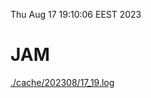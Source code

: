 Thu Aug 17 19:10:06 EEST 2023
# JAM
<a href='./cache/202308/17_19.log'>./cache/202308/17_19.log</a>
